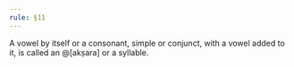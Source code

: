 ```yaml
---
rule: §11
---
```


A vowel by itself or a consonant, simple or conjunct, with a vowel added to it, is called an @[akṣara] or a syllable.